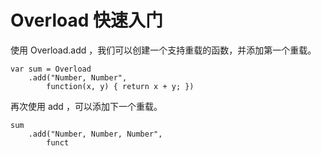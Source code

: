# Overload 快速入门

使用 Overload.add ，我们可以创建一个支持重载的函数，并添加第一个重载。

	var sum = Overload
		.add("Number, Number",
			function(x, y) { return x + y; })

再次使用 add ，可以添加下一个重载。

	sum
		.add("Number, Number, Number",
			funct